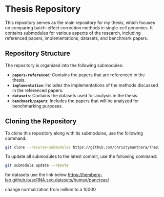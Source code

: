 # Thesis Repository

This repository serves as the main repository for my thesis, which focuses on comparing batch-effect correction methods in single-cell genomics. It contains submodules for various aspects of the research, including referenced papers, implementations, datasets, and benchmark papers.

## Repository Structure

The repository is organized into the following submodules:

- **`papers/referenced`**: Contains the papers that are referenced in the thesis.
- **`implementation`**: Includes the implementations of the methods discussed in the referenced papers.
- **`datasets`**: Contains the datasets used for analysis in the thesis.
- **`benchmark/papers`**: Includes the papers that will be analyzed for benchmarking purposes.

## Cloning the Repository

To clone this repository along with its submodules, use the following command:

```bash
git clone --recurse-submodules https://github.com/christymanthara/Thesis.git
```

To update all submodules to the latest commit, use the following command:

```bash
git submodule update --remote
```
for datasets use the link below
https://hemberg-lab.github.io/scRNA.seq.datasets/human/pancreas/




change normalization from million to a 10000